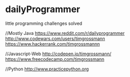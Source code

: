 # dailyProgrammer
little programming challenges solved

//Mostly Java
https://www.reddit.com/r/dailyprogrammer
http://www.codewars.com/users/timgrossmann
https://www.hackerrank.com/timgrossmannn

//Javascript-Web
http://codepen.io/timgrossmann/
https://www.freecodecamp.com/timgrossmann

//Python
http://www.practicepython.org
